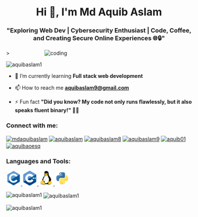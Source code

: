 <h1 align="center">Hi 👋, I'm Md Aquib Aslam</h1>
<h3 align="center">"Exploring Web Dev | Cybersecurity Enthusiast | Code, Coffee, and Creating Secure Online Experiences 🌐🔒"</h3>
<img align="right" alt="coding" width="400" src=""https://user-images.githubusercontent.com/55389276/140866485-8fb1c876-9a8f-4d6a-98dc-08c4981eaf70.gif">
>
<p align="left"> <img src="https://komarev.com/ghpvc/?username=aquibaslam1&label=Profile%20views&color=0e75b6&style=flat" alt="aquibaslam1" /> </p>

- 🌱 I’m currently learning **Full stack web development**

- 📫 How to reach me **aquibaslam9@gmail.com**

- ⚡ Fun fact **"Did you know? My code not only runs flawlessly, but it also speaks fluent binary!" 🚀👾**

<h3 align="left">Connect with me:</h3>
<p align="left">
<a href="https://linkedin.com/in/mdaquibaslam" target="blank"><img align="center" src="https://raw.githubusercontent.com/rahuldkjain/github-profile-readme-generator/master/src/images/icons/Social/linked-in-alt.svg" alt="mdaquibaslam" height="30" width="40" /></a>
<a href="https://fb.com/aquibaslam" target="blank"><img align="center" src="https://raw.githubusercontent.com/rahuldkjain/github-profile-readme-generator/master/src/images/icons/Social/facebook.svg" alt="aquibaslam" height="30" width="40" /></a>
<a href="https://instagram.com/aquibaslam8" target="blank"><img align="center" src="https://raw.githubusercontent.com/rahuldkjain/github-profile-readme-generator/master/src/images/icons/Social/instagram.svg" alt="aquibaslam8" height="30" width="40" /></a>
<a href="https://www.hackerrank.com/aquibaslam9" target="blank"><img align="center" src="https://raw.githubusercontent.com/rahuldkjain/github-profile-readme-generator/master/src/images/icons/Social/hackerrank.svg" alt="aquibaslam9" height="30" width="40" /></a>
<a href="https://www.leetcode.com/aquib01" target="blank"><img align="center" src="https://raw.githubusercontent.com/rahuldkjain/github-profile-readme-generator/master/src/images/icons/Social/leet-code.svg" alt="aquib01" height="30" width="40" /></a>
<a href="https://auth.geeksforgeeks.org/user/aquibaoesq" target="blank"><img align="center" src="https://raw.githubusercontent.com/rahuldkjain/github-profile-readme-generator/master/src/images/icons/Social/geeks-for-geeks.svg" alt="aquibaoesq" height="30" width="40" /></a>
</p>

<h3 align="left">Languages and Tools:</h3>
<p align="left"> <a href="https://www.cprogramming.com/" target="_blank" rel="noreferrer"> <img src="https://raw.githubusercontent.com/devicons/devicon/master/icons/c/c-original.svg" alt="c" width="40" height="40"/> </a> <a href="https://www.w3schools.com/cpp/" target="_blank" rel="noreferrer"> <img src="https://raw.githubusercontent.com/devicons/devicon/master/icons/cplusplus/cplusplus-original.svg" alt="cplusplus" width="40" height="40"/> </a> <a href="https://www.linux.org/" target="_blank" rel="noreferrer"> <img src="https://raw.githubusercontent.com/devicons/devicon/master/icons/linux/linux-original.svg" alt="linux" width="40" height="40"/> </a> <a href="https://www.python.org" target="_blank" rel="noreferrer"> <img src="https://raw.githubusercontent.com/devicons/devicon/master/icons/python/python-original.svg" alt="python" width="40" height="40"/> </a> </p>

<p><img align="left" src="https://github-readme-stats.vercel.app/api/top-langs?username=aquibaslam1&show_icons=true&locale=en&layout=compact" alt="aquibaslam1" /></p>

<p>&nbsp;<img align="center" src="https://github-readme-stats.vercel.app/api?username=aquibaslam1&show_icons=true&locale=en" alt="aquibaslam1" /></p>

<p><img align="center" src="https://github-readme-streak-stats.herokuapp.com/?user=aquibaslam1&" alt="aquibaslam1" /></p>
